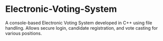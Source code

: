 # Electronic-Voting-System
A console-based Electronic Voting System developed in C++ using file handling. Allows secure login, candidate registration, and vote casting for various positions.
